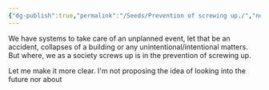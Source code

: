 ```yaml
---
{"dg-publish":true,"permalink":"/Seeds/Prevention of screwing up./","noteIcon":"2","created":"2024-06-26T11:16:43.941+05:30","updated":"2024-06-26T11:33:52.808+05:30"}
---
```


We have systems to take care of an unplanned event, let that be an accident, collapses  of a building or any unintentional/intentional matters. But where, we as a society screws up is in the prevention of screwing up.

Let me make it more clear. I'm not proposing the idea of looking into the future nor about 
